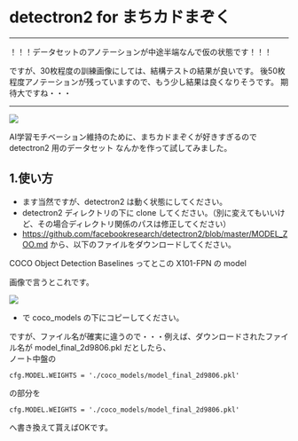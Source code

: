# detectron2 for まちカドまぞく  

---

！！！データセットのアノテーションが中途半端なんで仮の状態です！！！

ですが、30枚程度の訓練画像にしては、結構テストの結果が良いです。
後50枚程度アノテーションが残っていますので、もう少し結果は良くなりそうです。
期待大ですね・・・

---

<img src=https://user-images.githubusercontent.com/33882378/79041969-d4473e00-7c2e-11ea-9072-b24d55bb4762.jpg>

AI学習モチベーション維持のために、まちカドまぞくが好きすぎるので detectron2 用のデータセット
なんかを作って試してみました。

## 1.使い方
* ます当然ですが、detectron2 は動く状態にしてください。
* detectron2 ディレクトリの下に clone してください。（別に変えてもいいけど、その場合ディレクトリ関係のパスは修正してください）
* https://github.com/facebookresearch/detectron2/blob/master/MODEL_ZOO.md から、以下のファイルをダウンロードしてください。

COCO Object Detection Baselines ってとこの X101-FPN の model

画像で言うとこれです。

<img src=https://user-images.githubusercontent.com/33882378/79042089-c2b26600-7c2f-11ea-9630-69cef399b497.jpg>

* で coco_models の下にコピーしてください。

ですが、ファイル名が確実に違うので・・・例えば、ダウンロードされたファイル名が model_final_2d9806.pkl だとしたら、</br>
ノート中盤の

```
cfg.MODEL.WEIGHTS = './coco_models/model_final_2d9806.pkl'
```
の部分を
```
cfg.MODEL.WEIGHTS = './coco_models/model_final_2d9806.pkl'
```

へ書き換えて貰えばOKです。